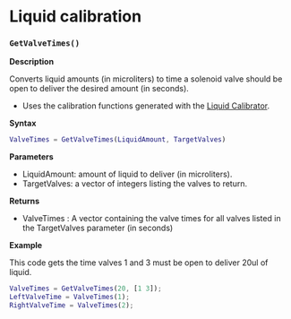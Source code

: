 # Liquid calibration
### `GetValveTimes()`
**Description**

Converts liquid amounts (in microliters) to time a solenoid valve should be open to deliver the desired amount (in seconds).

- Uses the calibration functions generated with the [Liquid Calibrator](../user-guide/bpod-gui.md#liquid-calibration).

**Syntax**
```matlab
ValveTimes = GetValveTimes(LiquidAmount, TargetValves)
```

**Parameters**

- LiquidAmount: amount of liquid to deliver (in microliters).
- TargetValves: a vector of integers listing the valves to return.

**Returns**

- ValveTimes : A vector containing the valve times for all valves listed in the TargetValves parameter (in seconds)

**Example**

This code gets the time valves 1 and 3 must be open to deliver 20ul of liquid. 
```matlab
ValveTimes = GetValveTimes(20, [1 3]); 
LeftValveTime = ValveTimes(1); 
RightValveTime = ValveTimes(2);
```
